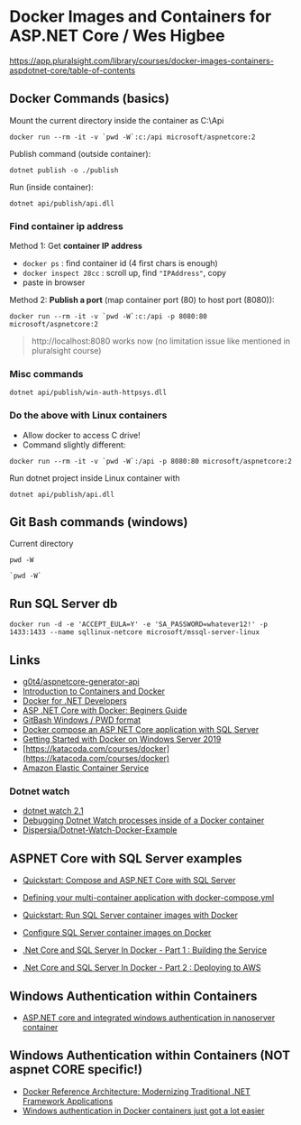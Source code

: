# Docker Images and Containers for ASP.NET Core / Wes Higbee

https://app.pluralsight.com/library/courses/docker-images-containers-aspdotnet-core/table-of-contents

## Docker Commands (basics)

Mount the current directory inside the container as C:\Api
```
docker run --rm -it -v `pwd -W`:c:/api microsoft/aspnetcore:2
```

Publish command (outside container):
```
dotnet publish -o ./publish
```

Run (inside container):
```
dotnet api/publish/api.dll
```

### Find container ip address

Method 1: Get **container IP address**

- `docker ps` : find container id (4 first chars is enough)
- `docker inspect 28cc` : scroll up, find `"IPAddress"`, copy
- paste in browser

Method 2: **Publish a port** (map container port (80) to host port (8080)):

```
docker run --rm -it -v `pwd -W`:c:/api -p 8080:80 microsoft/aspnetcore:2
```

> http://localhost:8080 works now (no limitation issue like mentioned in pluralsight course)

### Misc commands

```
dotnet api/publish/win-auth-httpsys.dll

```

### Do the above with Linux containers

- Allow docker to access C drive!
- Command slightly different: 
```
docker run --rm -it -v `pwd -W`:/api -p 8080:80 microsoft/aspnetcore:2
```

Run dotnet project inside Linux container with
```
dotnet api/publish/api.dll
```

## Git Bash commands (windows)

Current directory
```
pwd -W
```

```
`pwd -W`
```

## Run SQL Server db

`docker run -d -e 'ACCEPT_EULA=Y' -e 'SA_PASSWORD=whatever12!' -p 1433:1433 --name sqllinux-netcore microsoft/mssql-server-linux`

## Links

- [g0t4/aspnetcore-generator-api](https://github.com/g0t4/aspnetcore-generator-api)
- [Introduction to Containers and Docker](https://docs.microsoft.com/en-us/dotnet/standard/microservices-architecture/container-docker-introduction/)
- [Docker for .NET Developers](https://www.stevejgordon.co.uk/docker-dotnet-developers-part-1)
- [ASP .NET Core with Docker: Beginers Guide](https://medium.com/@alcalawilfre/asp-net-core-with-docker-a-beginers-guide-4f490f644a89)
- [GitBash Windows / PWD format](https://stackoverflow.com/a/53776949/54159)
- [Docker compose an ASP NET Core application with SQL Server](https://kimsereyblog.blogspot.com/2018/10/docker-compose-asp-net-core-application.html)
- [Getting Started with Docker on Windows Server 2019](https://blog.sixeyed.com/getting-started-with-docker-on-windows-server-2019/)
- [https://katacoda.com/courses/docker](https://katacoda.com/courses/docker)
- [Amazon Elastic Container Service](https://aws.amazon.com/ecs/)

### Dotnet watch

- [dotnet watch 2.1](https://natemcmaster.com/blog/2018/05/12/dotnet-watch-2.1/)
- [Debugging Dotnet Watch processes inside of a Docker container](https://www.reddit.com/r/csharp/comments/9cyl6a/debugging_dotnet_watch_processes_inside_of_a/)
- [Dispersia/Dotnet-Watch-Docker-Example](https://github.com/Dispersia/Dotnet-Watch-Docker-Example)

## ASPNET Core with SQL Server examples

- [Quickstart: Compose and ASP.NET Core with SQL Server](https://docs.docker.com/compose/aspnet-mssql-compose/)
- [Defining your multi-container application with docker-compose.yml](https://docs.microsoft.com/en-us/dotnet/standard/microservices-architecture/multi-container-microservice-net-applications/multi-container-applications-docker-compose)
- [Quickstart: Run SQL Server container images with Docker](https://docs.microsoft.com/en-us/sql/linux/quickstart-install-connect-docker?view=sql-server-2017)
- [Configure SQL Server container images on Docker](https://docs.microsoft.com/en-us/sql/linux/sql-server-linux-configure-docker?view=sql-server-2017#production)


- [.Net Core and SQL Server In Docker - Part 1 : Building the Service](https://blog.kontena.io/dot-net-core-and-sql-server-in-docker/)
- [.Net Core and SQL Server In Docker - Part 2 : Deploying to AWS](https://blog.kontena.io/dot-net-core-and-sql-server-in-docker-part-2/)


## Windows Authentication within Containers

- [ASP.NET core and integrated windows authentication in nanoserver container](https://artisticcheese.wordpress.com/2017/09/10/asp-net-core-and-integrated-windows-authentication-in-nanoserver-container/)

## Windows Authentication within Containers (NOT aspnet CORE specific!)

- [Docker Reference Architecture: Modernizing Traditional .NET Framework Applications](https://success.docker.com/article/modernizing-traditional-dot-net-applications)
- [Windows authentication in Docker containers just got a lot easier](https://www.axians-infoma.de/techblog/windows-authentication-in-docker-containers-just-got-a-lot-easier/)

